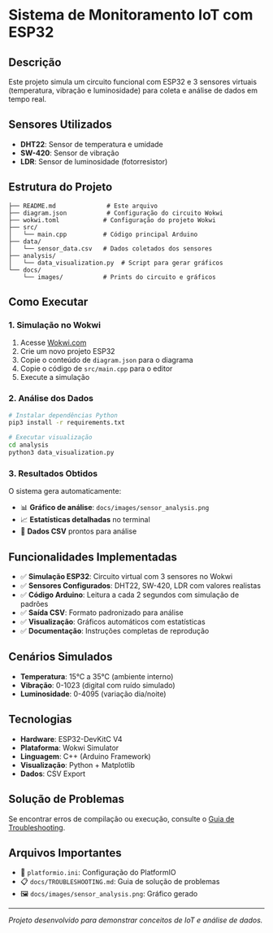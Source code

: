 # Sistema de Monitoramento IoT com ESP32

## Descrição
Este projeto simula um circuito funcional com ESP32 e 3 sensores virtuais (temperatura, vibração e luminosidade) para coleta e análise de dados em tempo real.

## Sensores Utilizados
- **DHT22**: Sensor de temperatura e umidade
- **SW-420**: Sensor de vibração
- **LDR**: Sensor de luminosidade (fotorresistor)

## Estrutura do Projeto
```
├── README.md              # Este arquivo
├── diagram.json           # Configuração do circuito Wokwi
├── wokwi.toml            # Configuração do projeto Wokwi
├── src/
│   └── main.cpp          # Código principal Arduino
├── data/
│   └── sensor_data.csv   # Dados coletados dos sensores
├── analysis/
│   └── data_visualization.py  # Script para gerar gráficos
└── docs/
    └── images/           # Prints do circuito e gráficos
```

## Como Executar

### 1. Simulação no Wokwi
1. Acesse [Wokwi.com](https://wokwi.com)
2. Crie um novo projeto ESP32
3. Copie o conteúdo de `diagram.json` para o diagrama
4. Copie o código de `src/main.cpp` para o editor
5. Execute a simulação

### 2. Análise dos Dados
```bash
# Instalar dependências Python
pip3 install -r requirements.txt

# Executar visualização
cd analysis
python3 data_visualization.py
```

### 3. Resultados Obtidos
O sistema gera automaticamente:
- 📊 **Gráfico de análise**: `docs/images/sensor_analysis.png`
- 📈 **Estatísticas detalhadas** no terminal
- 📄 **Dados CSV** prontos para análise

## Funcionalidades Implementadas
- ✅ **Simulação ESP32**: Circuito virtual com 3 sensores no Wokwi
- ✅ **Sensores Configurados**: DHT22, SW-420, LDR com valores realistas
- ✅ **Código Arduino**: Leitura a cada 2 segundos com simulação de padrões
- ✅ **Saída CSV**: Formato padronizado para análise
- ✅ **Visualização**: Gráficos automáticos com estatísticas
- ✅ **Documentação**: Instruções completas de reprodução

## Cenários Simulados
- **Temperatura**: 15°C a 35°C (ambiente interno)
- **Vibração**: 0-1023 (digital com ruído simulado)
- **Luminosidade**: 0-4095 (variação dia/noite)

## Tecnologias
- **Hardware**: ESP32-DevKitC V4
- **Plataforma**: Wokwi Simulator
- **Linguagem**: C++ (Arduino Framework)
- **Visualização**: Python + Matplotlib
- **Dados**: CSV Export

## Solução de Problemas
Se encontrar erros de compilação ou execução, consulte o [Guia de Troubleshooting](docs/TROUBLESHOOTING.md).

## Arquivos Importantes
- 🔧 `platformio.ini`: Configuração do PlatformIO
- 📋 `docs/TROUBLESHOOTING.md`: Guia de solução de problemas
- 🖼️ `docs/images/sensor_analysis.png`: Gráfico gerado

---
*Projeto desenvolvido para demonstrar conceitos de IoT e análise de dados.* 